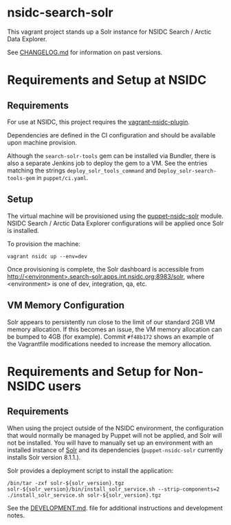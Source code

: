 # nsidc-search-solr

This vagrant project stands up a Solr instance for NSIDC Search / Arctic Data
Explorer.

See
[CHANGELOG.md](https://github.com/nsidc/search-solr/blob/main/CHANGELOG.md)
for information on past versions.

# Requirements and Setup at NSIDC

## Requirements
For use at NSIDC, this project requires the [vagrant-nsidc-plugin](https://bitbucket.org/nsidc/vagrant-nsidc-plugin).

Dependencies are defined in the CI configuration and should be available upon machine provision.

Although the `search-solr-tools` gem can be installed via Bundler, there is also a
separate Jenkins job to deploy the gem to a VM.  See the entries matching the
strings `deploy_solr_tools_command` and `Deploy_solr-search-tools-gem` in
`puppet/ci.yaml`.

## Setup
The virtual machine will be provisioned using the
[puppet-nsidc-solr](https://bitbucket.org/nsidc/puppet-nsidc-solr) module.
NSIDC Search / Arctic Data Explorer configurations will be applied once Solr is
installed.

To provision the machine:
```shell
vagrant nsidc up --env=dev
```

Once provisioning is complete, the Solr dashboard is accessible from
[http://&lt;environment&gt;.search-solr.apps.int.nsidc.org:8983/solr](), where
&lt;environment&gt; is one of dev, integration, qa, etc.

## VM Memory Configuration

Solr appears to persistently run close to the limit of our standard 2GB VM
memory allocation.  If this becomes an issue, the VM memory allocation can be
bumped to 4GB (for example).  Commit `#f48b172` shows an example of the
Vagrantfile modifications needed to increase the memory allocation.

# Requirements and Setup for Non-NSIDC users

## Requirements

When using the project outside of the NSIDC environment, the configuration that
would normally be managed by Puppet will not be applied, and Solr will not be
installed.  You will have to manually set up an environment with an installed instance of
[Solr](http://lucene.apache.org/solr/downloads.html) and its dependencies
(`puppet-nsidc-solr` currently installs Solr version 8.1.1.).

Solr provides a deployment script to install the application:

```
/bin/tar -zxf solr-${solr_version}.tgz solr-${solr_version}/bin/install_solr_service.sh --strip-components=2
./install_solr_service.sh solr-${solr_version}.tgz
```

See the [DEVELOPMENT.md](https://github.com/nsidc/search-solr/blob/main/DEVELOPMENT.md).
file for additional instructions and development notes.
